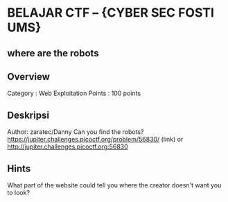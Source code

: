 # BELAJAR CTF – {CYBER SEC FOSTI UMS}

## where are the robots

## Overview
Category : Web Exploitation
Points : 100 points

## Deskripsi
Author: zaratec/Danny
Can you find the robots? https://jupiter.challenges.picoctf.org/problem/56830/ (link) or http://jupiter.challenges.picoctf.org:56830

## Hints
What part of the website could tell you where the creator doesn't want you to look?

